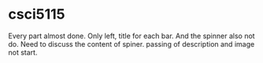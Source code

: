 # csci5115
Every part almost done.
Only left, title for each bar.
And the spinner also not do. Need to discuss the content of spiner.
passing of description and image not start.
